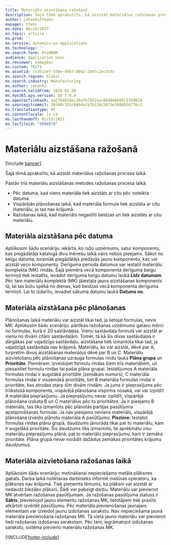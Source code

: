 ```yaml
---
title: Materiālu aizstāšana ražošanā
description: Šajā tēmā aprakstīts, kā aizstāt materiālus ražošanas procesa laikā.
author: johanhoffmann
manager: tfehr
ms.date: 06/20/2017
ms.topic: article
ms.prod: ''
ms.service: dynamics-ax-applications
ms.technology: ''
ms.search.form: ProdBOM
audience: Application User
ms.reviewer: kamaybac
ms.custom: 70171
ms.assetid: ce3b11ef-550e-49b7-8942-2607c2ec3c5c
ms.search.region: Global
ms.search.industry: Manufacturing
ms.author: johanho
ms.search.validFrom: 2016-02-28
ms.dyn365.ops.version: AX 7.0.0
ms.openlocfilehash: aa2f64026ec20a7b7562aac084866b69c5769029
ms.sourcegitcommit: 38d40c331c8894acb7b119c5073e3088b54776c1
ms.translationtype: HT
ms.contentlocale: lv-LV
ms.lasthandoff: 01/15/2021
ms.locfileid: "5006970"
---
```

# <a name="material-substitution-in-manufacturing"></a>Materiālu aizstāšana ražošanā

[!include [banner](../includes/banner.md)]

Šajā tēmā aprakstīts, kā aizstāt materiālus ražošanas procesa laikā. 

Pastāv trīs materiālu aizstāšanas metodes ražošanas procesa laikā:

-   Pēc datuma, kad viens materiāla tiek aizstāts ar citu pēc noteikta datuma.
-   Vispārējās plānošanas laikā, kad materiāla formula tiek aizstāta ar citu materiālu, jo tas nav krājumā.
-   Ražošanas laikā, kad materiāls negaidīti beidzas un tiek aizstāts ar citu materiālu.

## <a name="substituting-material-by-date"></a>Materiāla aizstāšana pēc datuma
Aplūkosim šādu scenāriju: iekārta, ko ražo uzņēmums, satur komponentu, kas piegādātāja katalogā divu mēnešu laikā vairs nebūs pieejams. Sākot no beigu datuma, turpmāk piegādātājs piedāvās jaunu komponentu, kas var aizstāt veco komponentu. Derīguma perioda datumus var iestatīt materiālu komplekta (MK) rindās. Šajā piemērā vecā komponenta derīguma beigu termiņš tiek iestatīts, ievadot derīguma beigu datumu laukā **Līdz datumam**. Pēc tam materiālu komplektā (MK) jāiestata jauns aizstāšanas komponents tā, lai tas būtu spēkā no dienas, kad beidzas vecā komponenta derīguma termiņš. Lai to izdarītu, ievadiet sākuma datumu laukā **Datums no**.

## <a name="substituting-material-by-planning"></a>Materiāla aizstāšana pēc plānošanas
Plānošanas laikā materiālu var aizstāt tikai tad, ja lietojat formulas, nevis MK. Aplūkosim šādu scenāriju: pārtikas ražošanas uzņēmums gatavo mērci no formulas, kurā ir 20 sastāvdaļas. Vienu sastāvdaļa formulā var aizstāt ar vienu no divām citām sastāvdaļām. Tomēr, tā kā šīs divas sastāvdaļas ir dārgākas par vajadzīgo sastāvdaļu, aizstāšana tiek izmantota tikai tad, ja vajadzīgā sastāvdaļa nav krājumā. Materiālu, ko var aizstāt, dēvē par A, turpretim divus aizstāšanas materiālus dēvē par B un C. Materiālu aizvietošanu pēc plānošanas uzrauga formulas rindu lauks **Plāna grupa** un **Prioritāte**. Piemēram: izveidojiet formulu rindas šiem trīs materiāliem, un piesaistiet formulu rindas tai pašai plāna grupai. Iestatījumos A materiāla formulas rindai ir augstākā prioritāte (zemākais numurs), C materiāla formulas rindai ir viszemākā prioritāte, bet B materiāla formulas rindai ir prioritāte, kas atrodas starp šīm divām rindām. Ja jums ir pieprasījums pēc trūkstošā komponenta, vispārējā plānošana vispirms nosaka, vai var izpildīt A materiāla pieprasījumu. Ja pieprasījumu nevar izpildīt, vispārējā plānošana izskata B un C materiālus pēc to prioritātes. Ja ir pieejams B materiāls, tas tiks izmantots pēc plānotās partijas pasūtījuma apstiprināšanas formulai. Ja nav pieejams neviens materiāls, vispārējā plānošana izveido plānotu materiāla A pasūtījumu. **Piezīme.** Iestatot formulas rindas plānu grupā, daudzums jānorāda tikai par to materiālu, kam ir augstākā prioritāte. Šis daudzums tiks izmantots, lai aprēķinātu visu materiālu pieprasījumu plānā; pat to materiālu pieprasījumu, kam ir zemāka prioritāte. Plāna grupā nevar norādīt dažādus zemākas prioritātes krājumu daudzumus.

## <a name="substituting-material-during-production"></a>Materiāla aizvietošana ražošanas laikā
Aplūkosim šādu scenāriju: metināšanai nepieciešams metāla plāksnes gabals. Darba laikā noliktavas darbinieks informē mašīnas operatoru, ka plāksnes nav krājumā. Tiek pieņemts lēmums, ka plāksni var aizstāt ar nedaudz biezāku plāksni. Šādi var pabeigt darbu. Materiālu var pievienot MK atvērtam ražošanas pasūtījumam. Ja ražošanas pasūtījuma statuss ir **Sākts**, pievienojot jaunu elementu ražošanas MK, lietotājiem tiek prasīts atkārtoti izvērtēt pasūtījumu. Pēc materiāla pievienošanas jaunajam elementam var izveidot jaunu izdošanas sarakstu. Nav nepieciešama jaunā materiāla pievienošana ražošanas MK. Tā vietā jauno materiālu var pievienot tieši ražošanas izdošanas sarakstam. Pēc tam, iegrāmatojot izdošanas sarakstu, sistēma pievieno materiālu ražošanas MK.





[!INCLUDE[footer-include](../../includes/footer-banner.md)]